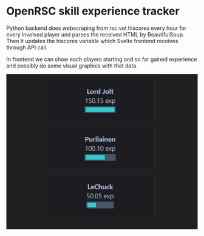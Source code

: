 # OpenRSC skill experience tracker

Python backend does webscraping from rsc.vet hiscores every hour for every involved player and parses the received HTML by BeautifulSoup. Then it updates the hiscores variable which Svelte frontend receives through API call.

In frontend we can show each players starting and so far gained experience and possibly do some visual graphics with that data.

![Frontpage](/client/public/images/client.png)